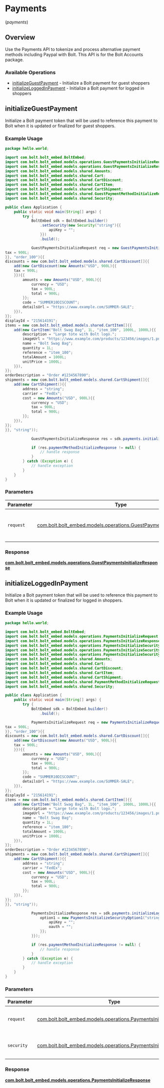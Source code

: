 # Payments
(*payments*)

## Overview

Use the Payments API to tokenize and process alternative payment methods including Paypal with Bolt. This API is for the Bolt
Accounts package.


### Available Operations

* [initializeGuestPayment](#initializeguestpayment) - Initialize a Bolt payment for guest shoppers
* [initializeLoggedInPayment](#initializeloggedinpayment) - Initialize a Bolt payment for logged in shoppers

## initializeGuestPayment

Initialize a Bolt payment token that will be used to reference this payment to
Bolt when it is updated or finalized for guest shoppers.


### Example Usage

```java
package hello.world;

import com.bolt.bolt_embed.BoltEmbed;
import com.bolt.bolt_embed.models.operations.GuestPaymentsInitializeRequest;
import com.bolt.bolt_embed.models.operations.GuestPaymentsInitializeResponse;
import com.bolt.bolt_embed.models.shared.Amounts;
import com.bolt.bolt_embed.models.shared.Cart;
import com.bolt.bolt_embed.models.shared.CartDiscount;
import com.bolt.bolt_embed.models.shared.CartItem;
import com.bolt.bolt_embed.models.shared.CartShipment;
import com.bolt.bolt_embed.models.shared.GuestPaymentMethodInitializeRequest;
import com.bolt.bolt_embed.models.shared.Security;

public class Application {
    public static void main(String[] args) {
        try {
            BoltEmbed sdk = BoltEmbed.builder()
                .setSecurity(new Security("string"){{
                    apiKey = "";
                }})
                .build();

            GuestPaymentsInitializeRequest req = new GuestPaymentsInitializeRequest("string", new GuestPaymentMethodInitializeRequest(new Cart(new Amounts("USD", 900L){{
tax = 900L;
}}, "order_100"){{
discounts = new com.bolt.bolt_embed.models.shared.CartDiscount[]{{
    add(new CartDiscount(new Amounts("USD", 900L){{
    tax = 900L;
    }}){{
        amounts = new Amounts("USD", 900L){{
            currency = "USD";
            tax = 900L;
            total = 900L;
        }};
        code = "SUMMER10DISCOUNT";
        detailsUrl = "https://www.example.com/SUMMER-SALE";
    }}),
}};
displayId = "215614191";
items = new com.bolt.bolt_embed.models.shared.CartItem[]{{
    add(new CartItem("Bolt Swag Bag", 1L, "item_100", 1000L, 1000L){{
        description = "Large tote with Bolt logo.";
        imageUrl = "https://www.example.com/products/123456/images/1.png";
        name = "Bolt Swag Bag";
        quantity = 1L;
        reference = "item_100";
        totalAmount = 1000L;
        unitPrice = 1000L;
    }}),
}};
orderDescription = "Order #1234567890";
shipments = new com.bolt.bolt_embed.models.shared.CartShipment[]{{
    add(new CartShipment(){{
        address = "string";
        carrier = "FedEx";
        cost = new Amounts("USD", 900L){{
            currency = "USD";
            tax = 900L;
            total = 900L;
        }};
    }}),
}};
}}, "string"));            

            GuestPaymentsInitializeResponse res = sdk.payments.initializeGuestPayment(req);

            if (res.paymentMethodInitializeResponse != null) {
                // handle response
            }
        } catch (Exception e) {
            // handle exception
        }
    }
}
```

### Parameters

| Parameter                                                                                                                         | Type                                                                                                                              | Required                                                                                                                          | Description                                                                                                                       |
| --------------------------------------------------------------------------------------------------------------------------------- | --------------------------------------------------------------------------------------------------------------------------------- | --------------------------------------------------------------------------------------------------------------------------------- | --------------------------------------------------------------------------------------------------------------------------------- |
| `request`                                                                                                                         | [com.bolt.bolt_embed.models.operations.GuestPaymentsInitializeRequest](../../models/operations/GuestPaymentsInitializeRequest.md) | :heavy_check_mark:                                                                                                                | The request object to use for the request.                                                                                        |


### Response

**[com.bolt.bolt_embed.models.operations.GuestPaymentsInitializeResponse](../../models/operations/GuestPaymentsInitializeResponse.md)**


## initializeLoggedInPayment

Initialize a Bolt payment token that will be used to reference this payment to
Bolt when it is updated or finalized for logged in shoppers.


### Example Usage

```java
package hello.world;

import com.bolt.bolt_embed.BoltEmbed;
import com.bolt.bolt_embed.models.operations.PaymentsInitializeRequest;
import com.bolt.bolt_embed.models.operations.PaymentsInitializeResponse;
import com.bolt.bolt_embed.models.operations.PaymentsInitializeSecurity;
import com.bolt.bolt_embed.models.operations.PaymentsInitializeSecurityOption1;
import com.bolt.bolt_embed.models.operations.PaymentsInitializeSecurityOption2;
import com.bolt.bolt_embed.models.shared.Amounts;
import com.bolt.bolt_embed.models.shared.Cart;
import com.bolt.bolt_embed.models.shared.CartDiscount;
import com.bolt.bolt_embed.models.shared.CartItem;
import com.bolt.bolt_embed.models.shared.CartShipment;
import com.bolt.bolt_embed.models.shared.PaymentMethodInitializeRequest;
import com.bolt.bolt_embed.models.shared.Security;

public class Application {
    public static void main(String[] args) {
        try {
            BoltEmbed sdk = BoltEmbed.builder()
                .build();

            PaymentsInitializeRequest req = new PaymentsInitializeRequest("string", new PaymentMethodInitializeRequest(new Cart(new Amounts("USD", 900L){{
tax = 900L;
}}, "order_100"){{
discounts = new com.bolt.bolt_embed.models.shared.CartDiscount[]{{
    add(new CartDiscount(new Amounts("USD", 900L){{
    tax = 900L;
    }}){{
        amounts = new Amounts("USD", 900L){{
            currency = "USD";
            tax = 900L;
            total = 900L;
        }};
        code = "SUMMER10DISCOUNT";
        detailsUrl = "https://www.example.com/SUMMER-SALE";
    }}),
}};
displayId = "215614191";
items = new com.bolt.bolt_embed.models.shared.CartItem[]{{
    add(new CartItem("Bolt Swag Bag", 1L, "item_100", 1000L, 1000L){{
        description = "Large tote with Bolt logo.";
        imageUrl = "https://www.example.com/products/123456/images/1.png";
        name = "Bolt Swag Bag";
        quantity = 1L;
        reference = "item_100";
        totalAmount = 1000L;
        unitPrice = 1000L;
    }}),
}};
orderDescription = "Order #1234567890";
shipments = new com.bolt.bolt_embed.models.shared.CartShipment[]{{
    add(new CartShipment(){{
        address = "string";
        carrier = "FedEx";
        cost = new Amounts("USD", 900L){{
            currency = "USD";
            tax = 900L;
            total = 900L;
        }};
    }}),
}};
}}, "string"));            

            PaymentsInitializeResponse res = sdk.payments.initializeLoggedInPayment(req, new PaymentsInitializeSecurity(){{
                option1 = new PaymentsInitializeSecurityOption1("string", "string"){{
                    apiKey = "";
                    oauth = "";
                }};
            }});

            if (res.paymentMethodInitializeResponse != null) {
                // handle response
            }
        } catch (Exception e) {
            // handle exception
        }
    }
}
```

### Parameters

| Parameter                                                                                                                 | Type                                                                                                                      | Required                                                                                                                  | Description                                                                                                               |
| ------------------------------------------------------------------------------------------------------------------------- | ------------------------------------------------------------------------------------------------------------------------- | ------------------------------------------------------------------------------------------------------------------------- | ------------------------------------------------------------------------------------------------------------------------- |
| `request`                                                                                                                 | [com.bolt.bolt_embed.models.operations.PaymentsInitializeRequest](../../models/operations/PaymentsInitializeRequest.md)   | :heavy_check_mark:                                                                                                        | The request object to use for the request.                                                                                |
| `security`                                                                                                                | [com.bolt.bolt_embed.models.operations.PaymentsInitializeSecurity](../../models/operations/PaymentsInitializeSecurity.md) | :heavy_check_mark:                                                                                                        | The security requirements to use for the request.                                                                         |


### Response

**[com.bolt.bolt_embed.models.operations.PaymentsInitializeResponse](../../models/operations/PaymentsInitializeResponse.md)**

